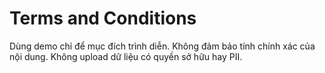 # Terms and Conditions
Dùng demo chỉ để mục đích trình diễn. Không đảm bảo tính chính xác của nội dung. Không upload dữ liệu có quyền sở hữu hay PII.

